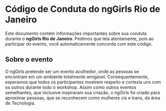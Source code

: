 # Código de Conduta do ngGirls Rio de Janeiro
Este documento contém informações importantes sobre sua conduta durante o **ngGirls Rio de Janeiro**. Pedimos que leia atentamente, pois ao participar do evento, você automaticamente concorda com este código.

## Sobre o evento
O ngGirls pretende ser um evento acolhedor, onde as pessoas se encontram em um ambiente totalmente amigável. Consequentemente, esperamos que todos os participantes mostrem respeito e cortesia uns com os outros durante todo o workshop.
Assim como outros eventos semelhantes, que inclusive inspiraram sua criação, o ngGirls foi criado para aproximar pessoas, que se reconhecem como mulheres cis e trans, da área de Tecnologia.

